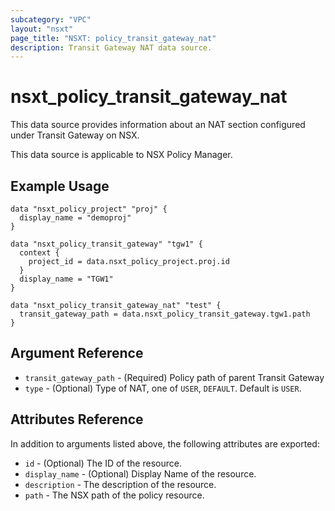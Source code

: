 ```yaml
---
subcategory: "VPC"
layout: "nsxt"
page_title: "NSXT: policy_transit_gateway_nat"
description: Transit Gateway NAT data source.
---
```


# nsxt_policy_transit_gateway_nat

This data source provides information about an NAT section configured under Transit Gateway on NSX.

This data source is applicable to NSX Policy Manager.

## Example Usage

```hcl
data "nsxt_policy_project" "proj" {
  display_name = "demoproj"
}

data "nsxt_policy_transit_gateway" "tgw1" {
  context {
    project_id = data.nsxt_policy_project.proj.id
  }
  display_name = "TGW1"
}

data "nsxt_policy_transit_gateway_nat" "test" {
  transit_gateway_path = data.nsxt_policy_transit_gateway.tgw1.path
}
```

## Argument Reference

* `transit_gateway_path` - (Required) Policy path of parent Transit Gateway
* `type` - (Optional) Type of NAT, one of `USER`, `DEFAULT`. Default is `USER`.

## Attributes Reference

In addition to arguments listed above, the following attributes are exported:

* `id` - (Optional) The ID of the resource.
* `display_name` - (Optional) Display Name of the resource.
* `description` - The description of the resource.
* `path` - The NSX path of the policy resource.
